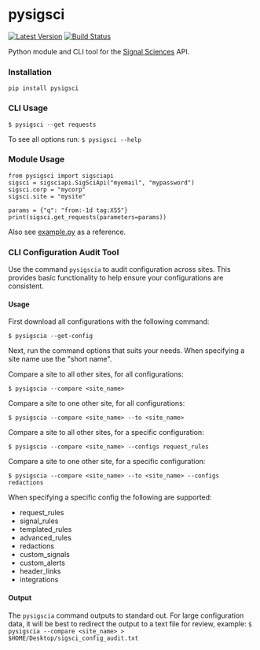 # pysigsci

[![Latest Version](https://img.shields.io/pypi/v/pysigsci.svg)](https://pypi.python.org/pypi/pysigsci/)
[![Build Status](https://travis-ci.org/foospidy/pysigsci.svg?branch=master)](https://travis-ci.org/foospidy/pysigsci)

Python module and CLI tool for the [Signal Sciences](https://docs.signalsciences.net/api/) API.

### Installation

`pip install pysigsci`

### CLI Usage

`$ pysigsci --get requests`

To see all options run: `$ pysigsci --help`

### Module Usage

```
from pysigsci import sigsciapi
sigsci = sigsciapi.SigSciApi("myemail", "mypassword")
sigsci.corp = "mycorp"
sigsci.site = "mysite"

params = {"q": "from:-1d tag:XSS"}
print(sigsci.get_requests(parameters=params))
```

Also see [example.py](example.py) as a reference.

### CLI Configuration Audit Tool

Use the command `pysigscia` to audit configuration across sites. This provides basic functionality to help ensure your
configurations are consistent.

#### Usage

First download all configurations with the following command:

```
$ pysigscia --get-config
```

Next, run the command options that suits your needs. When specifying a site name use the "short name".

Compare a site to all other sites, for all configurations:

```
$ pysigscia --compare <site_name>
```

Compare a site to one other site, for all configurations:

```
$ pysigscia --compare <site_name> --to <site_name>
```

Compare a site to all other sites, for a specific configuration:

```
$ pysigscia --compare <site_name> --configs request_rules
```

Compare a site to one other site, for a specific configuration:

```
$ pysigscia --compare <site_name> --to <site_name> --configs redactions
```

When specifying a specific config the following are supported:

- request_rules
- signal_rules
- templated_rules
- advanced_rules
- redactions
- custom_signals
- custom_alerts
- header_links
- integrations

#### Output

The `pysigscia` command outputs to standard out. For large configuration data, it will be best to redirect the output to a text file for review, example: `$ pysigscia --compare <site_name> > $HOME/Desktop/sigsci_config_audit.txt`